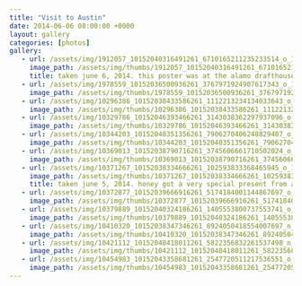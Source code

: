 ```yaml
---
title: "Visit to Austin"
date: 2014-06-06 08:00:00 +0000
layout: gallery
categories: [photos]
gallery:
   - url: /assets/img/1912057_10152040316491261_6710165211235233514_o_10152040316491261.jpg
     image_path: /assets/img/thumbs/1912057_10152040316491261_6710165211235233514_o_10152040316491261.png
     title: taken june 6, 2014. this poster was at the alamo drafthouse and is representative of the many wonderful things to look at in their lobby. 
   - url: /assets/img/1978559_10152036500936261_3767971924907617343_o_10152036500936261.jpg
     image_path: /assets/img/thumbs/1978559_10152036500936261_3767971924907617343_o_10152036500936261.png
   - url: /assets/img/10296386_10152038433586261_1112213234134033643_o_10152038433586261.jpg
     image_path: /assets/img/thumbs/10296386_10152038433586261_1112213234134033643_o_10152038433586261.png
   - url: /assets/img/10329786_10152046393466261_3143038362297937096_o_10152046393466261.jpg
     image_path: /assets/img/thumbs/10329786_10152046393466261_3143038362297937096_o_10152046393466261.png
   - url: /assets/img/10344203_10152040351356261_7906270406248829407_o_10152040351356261.jpg
     image_path: /assets/img/thumbs/10344203_10152040351356261_7906270406248829407_o_10152040351356261.png
   - url: /assets/img/10369013_10152038790716261_3745606661710502024_o_10152038790716261.jpg
     image_path: /assets/img/thumbs/10369013_10152038790716261_3745606661710502024_o_10152038790716261.png
   - url: /assets/img/10371267_10152038334666261_102593833368465945_o_10152038334666261.jpg
     image_path: /assets/img/thumbs/10371267_10152038334666261_102593833368465945_o_10152038334666261.png
     title: taken june 5, 2014. honey got a very special present from an amazing pet store in seattle, a catnip mousie recommended by resident felines ivar & vito. the laziest huntress kept an eye (paw) on her prize.
   - url: /assets/img/10372877_10152039666916261_5174184001144867697_o_10152039666916261.jpg
     image_path: /assets/img/thumbs/10372877_10152039666916261_5174184001144867697_o_10152039666916261.png
   - url: /assets/img/10379889_10152040324186261_1405553800737553741_o_10152040324186261.jpg
     image_path: /assets/img/thumbs/10379889_10152040324186261_1405553800737553741_o_10152040324186261.png
   - url: /assets/img/10410320_10152038347346261_8924050418554007697_n_10152038347346261.jpg
     image_path: /assets/img/thumbs/10410320_10152038347346261_8924050418554007697_n_10152038347346261.png
   - url: /assets/img/10421112_10152040418011261_5822356832261537498_n_10152040418011261.jpg
     image_path: /assets/img/thumbs/10421112_10152040418011261_5822356832261537498_n_10152040418011261.png
   - url: /assets/img/10454983_10152043358681261_2547720511217536551_o_10152043358681261.jpg
     image_path: /assets/img/thumbs/10454983_10152043358681261_2547720511217536551_o_10152043358681261.png
---
```

